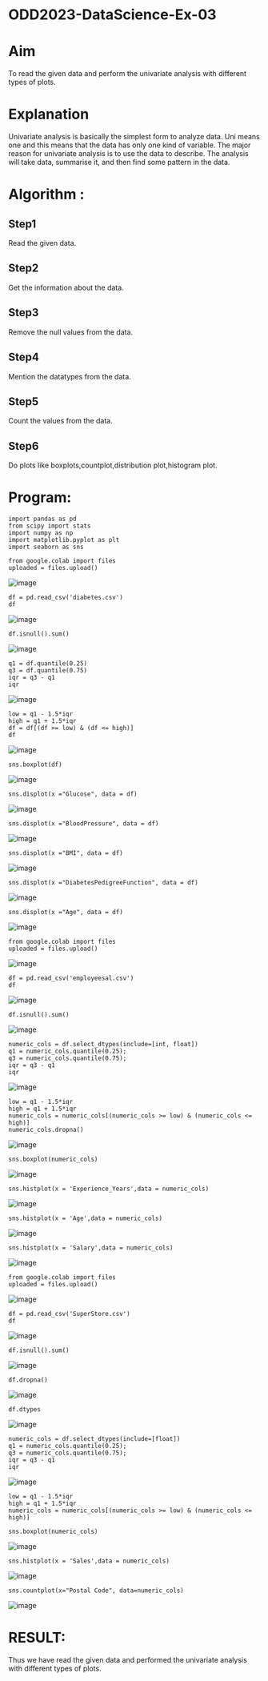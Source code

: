 # ODD2023-DataScience-Ex-03

# Aim
To read the given data and perform the univariate analysis with different types of plots.

# Explanation
Univariate analysis is basically the simplest form to analyze data. Uni means one and this means that the data has only one kind of variable. The major reason for univariate analysis is to use the data to describe. The analysis will take data, summarise it, and then find some pattern in the data.

# Algorithm :
## Step1
Read the given data.

## Step2
Get the information about the data.

## Step3
Remove the null values from the data.

## Step4
Mention the datatypes from the data.

## Step5
Count the values from the data.

## Step6
Do plots like boxplots,countplot,distribution plot,histogram plot.

# Program:
```
import pandas as pd
from scipy import stats
import numpy as np
import matplotlib.pyplot as plt
import seaborn as sns
```

```
from google.colab import files
uploaded = files.upload()
```
![image](https://github.com/Vaish-1011/ODD2023-DataScience-Ex-03/assets/135130074/8f5e780e-6f41-4b35-8c09-9a9097fcdc0a)
```
df = pd.read_csv('diabetes.csv')
df
```
![image](https://github.com/Vaish-1011/ODD2023-DataScience-Ex-03/assets/135130074/681341b9-f544-404e-aebb-bd7a40fe0d95)

```
df.isnull().sum()
```
![image](https://github.com/Vaish-1011/ODD2023-DataScience-Ex-03/assets/135130074/33227d64-bb63-4af4-9ecd-e160317b93c1)

```
q1 = df.quantile(0.25)
q3 = df.quantile(0.75)
iqr = q3 - q1
iqr
```
![image](https://github.com/Vaish-1011/ODD2023-DataScience-Ex-03/assets/135130074/dbdd2e01-33ed-4a22-bcd4-904cf3971b6e)

```
low = q1 - 1.5*iqr
high = q1 + 1.5*iqr
df = df[(df >= low) & (df <= high)]
df
```
![image](https://github.com/Vaish-1011/ODD2023-DataScience-Ex-03/assets/135130074/445bb098-872e-4081-8bbc-fb19d3d14804)


```
sns.boxplot(df)
```
![image](https://github.com/Vaish-1011/ODD2023-DataScience-Ex-03/assets/135130074/b65daa94-f541-4b22-91be-84e480fdaf39)

```
sns.displot(x ="Glucose", data = df)
```
![image](https://github.com/Vaish-1011/ODD2023-DataScience-Ex-03/assets/135130074/f11ac48c-629b-42ee-b637-156af363c45a)

```
sns.displot(x ="BloodPressure", data = df)
```
![image](https://github.com/Vaish-1011/ODD2023-DataScience-Ex-03/assets/135130074/a28dbad5-b5b4-428a-a053-fc3b4b5846a4)

```
sns.displot(x ="BMI", data = df)
```
![image](https://github.com/Vaish-1011/ODD2023-DataScience-Ex-03/assets/135130074/9f15c4b1-914a-4d64-851c-b900d8b4fadd)

```
sns.displot(x ="DiabetesPedigreeFunction", data = df)
```
![image](https://github.com/Vaish-1011/ODD2023-DataScience-Ex-03/assets/135130074/95b633da-38fb-4c12-af27-616e8e048c7d)

```
sns.displot(x ="Age", data = df)
```
![image](https://github.com/Vaish-1011/ODD2023-DataScience-Ex-03/assets/135130074/7b006225-450b-488a-baec-be0a882efffa)

```
from google.colab import files
uploaded = files.upload()
```
![image](https://github.com/Vaish-1011/ODD2023-DataScience-Ex-03/assets/135130074/673f281e-bce9-4d70-857f-09d58620dfb1)

```
df = pd.read_csv('employeesal.csv')
df
```
![image](https://github.com/Vaish-1011/ODD2023-DataScience-Ex-03/assets/135130074/24c97489-8e6a-4027-9605-0cfcbefe0400)

```
df.isnull().sum()
```
![image](https://github.com/Vaish-1011/ODD2023-DataScience-Ex-03/assets/135130074/f2d92314-dd85-45fd-bd07-e802ef3a8727)

```
numeric_cols = df.select_dtypes(include=[int, float])
q1 = numeric_cols.quantile(0.25);
q3 = numeric_cols.quantile(0.75);
iqr = q3 - q1
iqr
```
![image](https://github.com/Vaish-1011/ODD2023-DataScience-Ex-03/assets/135130074/7aa547c1-4a36-4718-b739-c214f7bc5304)

```
low = q1 - 1.5*iqr
high = q1 + 1.5*iqr
numeric_cols = numeric_cols[(numeric_cols >= low) & (numeric_cols <= high)]
numeric_cols.dropna()
```
![image](https://github.com/Vaish-1011/ODD2023-DataScience-Ex-03/assets/135130074/a2091ffe-1a79-4862-85c9-cd782db19e0d)

```
sns.boxplot(numeric_cols)
```
![image](https://github.com/Vaish-1011/ODD2023-DataScience-Ex-03/assets/135130074/60720920-3038-41e6-90c8-8d265d452f7f)

```
sns.histplot(x = 'Experience_Years',data = numeric_cols)
```
![image](https://github.com/Vaish-1011/ODD2023-DataScience-Ex-03/assets/135130074/43929001-b7ec-41a5-8922-40ff33e7b292)

```
sns.histplot(x = 'Age',data = numeric_cols)
```
![image](https://github.com/Vaish-1011/ODD2023-DataScience-Ex-03/assets/135130074/9109e564-d112-4701-a269-6ae51a6671ad)

```
sns.histplot(x = 'Salary',data = numeric_cols)
```
![image](https://github.com/Vaish-1011/ODD2023-DataScience-Ex-03/assets/135130074/a449e0cd-8718-4af7-b013-cee8b6b2c40d)

```
from google.colab import files
uploaded = files.upload()
```
![image](https://github.com/Vaish-1011/ODD2023-DataScience-Ex-03/assets/135130074/75622348-f807-4022-8986-a5f8fdae78aa)

```
df = pd.read_csv('SuperStore.csv')
df
```
![image](https://github.com/Vaish-1011/ODD2023-DataScience-Ex-03/assets/135130074/c302e1c1-df37-4b54-935a-d1341c685af5)

```
df.isnull().sum()
```
![image](https://github.com/Vaish-1011/ODD2023-DataScience-Ex-03/assets/135130074/f12d9953-8e19-49a2-b832-1806f5b2f0fd)

```
df.dropna()
```
![image](https://github.com/Vaish-1011/ODD2023-DataScience-Ex-03/assets/135130074/4e3f84a8-ec7b-434d-b2d2-2dc9a4060613)

```
df.dtypes
```
![image](https://github.com/Vaish-1011/ODD2023-DataScience-Ex-03/assets/135130074/954b7688-aa1b-4cd0-85b1-d82b46f461a0)

```
numeric_cols = df.select_dtypes(include=[float])
q1 = numeric_cols.quantile(0.25);
q3 = numeric_cols.quantile(0.75);
iqr = q3 - q1
iqr
```
![image](https://github.com/Vaish-1011/ODD2023-DataScience-Ex-03/assets/135130074/dd61c574-652c-498c-ab96-db93970a8ba2)

```
low = q1 - 1.5*iqr
high = q1 + 1.5*iqr
numeric_cols = numeric_cols[(numeric_cols >= low) & (numeric_cols <= high)]
```

```
sns.boxplot(numeric_cols)
```
![image](https://github.com/Vaish-1011/ODD2023-DataScience-Ex-03/assets/135130074/4aa63367-b85b-4aa1-9378-29d1a8adf3a6)

```
sns.histplot(x = 'Sales',data = numeric_cols)
```
![image](https://github.com/Vaish-1011/ODD2023-DataScience-Ex-03/assets/135130074/6e234b34-f8bf-45d0-bc92-94b721f78b85)

```
sns.countplot(x="Postal Code", data=numeric_cols)
```
![image](https://github.com/Vaish-1011/ODD2023-DataScience-Ex-03/assets/135130074/74bf18cb-8a8b-4826-a6f7-841a56eabf84)

# RESULT:
Thus we have read the given data and performed the univariate analysis with different types of plots.
